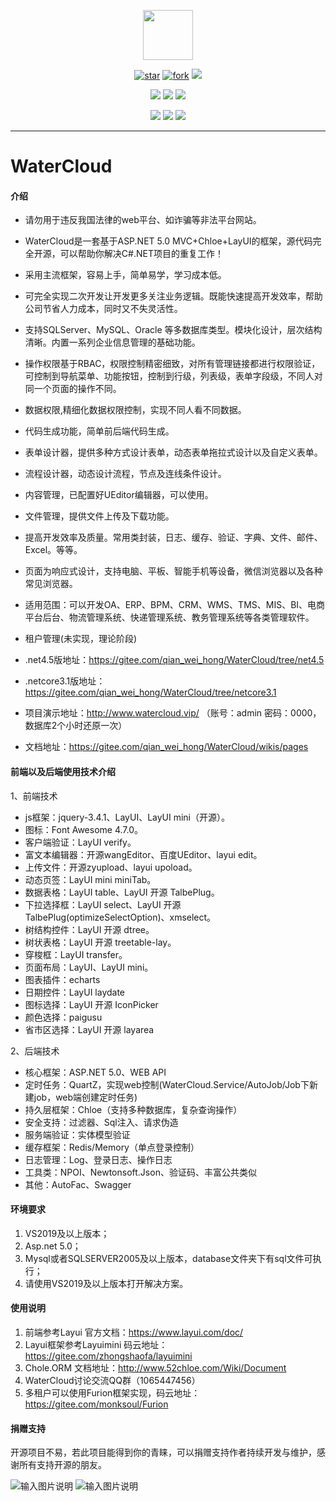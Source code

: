 <p></p>
<p></p>

<p align="center">
<img src="https://watercloud.vip/icon/favicon.ico" height="80"/>
</p>
<div align="center">

[![star](https://gitee.com/qian_wei_hong/WaterCloud/badge/star.svg)](https://gitee.com/qian_wei_hong/WaterCloud/stargazers) 
[![fork](https://gitee.com/qian_wei_hong/WaterCloud/badge/fork.svg)](https://gitee.com/qian_wei_hong/WaterCloud/members)
![](https://img.shields.io/badge/release-2.1.0-red)

![](https://img.shields.io/badge/.net-5.0.0-blue)
![](https://img.shields.io/badge/Chloe-4.9.0-blue)
![](https://img.shields.io/badge/layui-2.5.5-blue)

![](https://img.shields.io/badge/Quartz-3.2.3-brightgreen)
![](https://img.shields.io/badge/Autofac-6.0.0-brightgreen)
![](https://img.shields.io/badge/SignalR-4.2.2-brightgreen)
</div>

----
# WaterCloud

#### 介绍

- 请勿用于违反我国法律的web平台、如诈骗等非法平台网站。
- WaterCloud是一套基于ASP.NET 5.0  MVC+Chloe+LayUI的框架，源代码完全开源，可以帮助你解决C#.NET项目的重复工作！
- 采用主流框架，容易上手，简单易学，学习成本低。
- 可完全实现二次开发让开发更多关注业务逻辑。既能快速提高开发效率，帮助公司节省人力成本，同时又不失灵活性。
- 支持SQLServer、MySQL、Oracle 等多数据库类型。模块化设计，层次结构清晰。内置一系列企业信息管理的基础功能。
- 操作权限基于RBAC，权限控制精密细致，对所有管理链接都进行权限验证，可控制到导航菜单、功能按钮，控制到行级，列表级，表单字段级，不同人对同一个页面的操作不同。
- 数据权限,精细化数据权限控制，实现不同人看不同数据。
- 代码生成功能，简单前后端代码生成。
- 表单设计器，提供多种方式设计表单，动态表单拖拉式设计以及自定义表单。
- 流程设计器，动态设计流程，节点及连线条件设计。
- 内容管理，已配置好UEditor编辑器，可以使用。
- 文件管理，提供文件上传及下载功能。
- 提高开发效率及质量。常用类封装，日志、缓存、验证、字典、文件、邮件、Excel。等等。
- 页面为响应式设计，支持电脑、平板、智能手机等设备，微信浏览器以及各种常见浏览器。
- 适用范围：可以开发OA、ERP、BPM、CRM、WMS、TMS、MIS、BI、电商平台后台、物流管理系统、快递管理系统、教务管理系统等各类管理软件。
- 租户管理(未实现，理论阶段)


- .net4.5版地址：https://gitee.com/qian_wei_hong/WaterCloud/tree/net4.5
- .netcore3.1版地址：https://gitee.com/qian_wei_hong/WaterCloud/tree/netcore3.1
- 项目演示地址：http://www.watercloud.vip/  （账号：admin 密码：0000，数据库2个小时还原一次）
- 文档地址：https://gitee.com/qian_wei_hong/WaterCloud/wikis/pages

#### 前端以及后端使用技术介绍

1、前端技术

- js框架：jquery-3.4.1、LayUI、LayUI mini（开源）。
- 图标：Font Awesome 4.7.0。
- 客户端验证：LayUI verify。
- 富文本编辑器：开源wangEditor、百度UEditor、layui edit。
- 上传文件：开源zyupload、layui upoload。
- 动态页签：LayUI mini miniTab。
- 数据表格：LayUI table、LayUI 开源 TalbePlug。
- 下拉选择框：LayUI select、LayUI 开源 TalbePlug(optimizeSelectOption)、xmselect。
- 树结构控件：LayUI 开源 dtree。
- 树状表格：LayUI 开源 treetable-lay。
- 穿梭框：LayUI transfer。
- 页面布局：LayUI、LayUI mini。
- 图表插件：echarts
- 日期控件：LayUI laydate
- 图标选择：LayUI 开源 IconPicker
- 颜色选择：paigusu
- 省市区选择：LayUI 开源 layarea

2、后端技术

- 核心框架：ASP.NET 5.0、WEB API
- 定时任务：QuartZ，实现web控制(WaterCloud.Service/AutoJob/Job下新建job，web端创建定时任务)
- 持久层框架：Chloe（支持多种数据库，复杂查询操作）
- 安全支持：过滤器、Sql注入、请求伪造
- 服务端验证：实体模型验证
- 缓存框架：Redis/Memory（单点登录控制）
- 日志管理：Log、登录日志、操作日志
- 工具类：NPOI、Newtonsoft.Json、验证码、丰富公共类似
- 其他：AutoFac、Swagger


#### 环境要求

1. VS2019及以上版本；
2. Asp.net 5.0；
3. Mysql或者SQLSERVER2005及以上版本，database文件夹下有sql文件可执行；
4. 请使用VS2019及以上版本打开解决方案。

#### 使用说明

1. 前端参考Layui 官方文档：https://www.layui.com/doc/
2. Layui框架参考Layuimini 码云地址：https://gitee.com/zhongshaofa/layuimini
3. Chole.ORM 文档地址：http://www.52chloe.com/Wiki/Document
4. WaterCloud讨论交流QQ群（1065447456）
5. 多租户可以使用Furion框架实现，码云地址：https://gitee.com/monksoul/Furion

#### 捐赠支持

开源项目不易，若此项目能得到你的青睐，可以捐赠支持作者持续开发与维护，感谢所有支持开源的朋友。


![输入图片说明](https://images.gitee.com/uploads/images/2020/0331/144842_7cf04ad6_7353672.jpeg "1585637076201.jpg")          ![输入图片说明](https://images.gitee.com/uploads/images/2020/0331/144852_8b26c8cb_7353672.png "mm_facetoface_collect_qrcode_1585637044089.png")